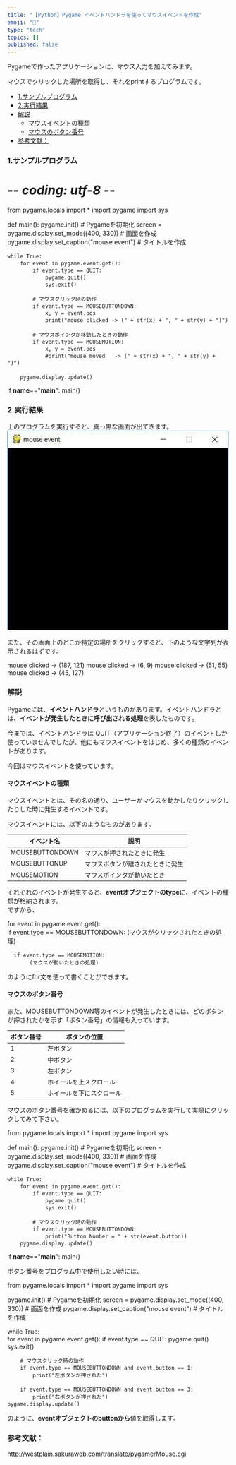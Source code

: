 ```yaml
---
title: "【Python】Pygame イベントハンドラを使ってマウスイベントを作成"
emoji: "🤖"
type: "tech"
topics: []
published: false
---
```


Pygameで作ったアプリケーションに、マウス入力を加えてみます。

マウスでクリックした場所を取得し、それをprintするプログラムです。

* [1.サンプルプログラム](#1サンプルプログラム)
* [2.実行結果](#2実行結果)
* [解説](#解説)  
   * [マウスイベントの種類](#マウスイベントの種類)  
   * [マウスのボタン番号](#マウスのボタン番号)
* [参考文献：](#参考文献)

### 1.サンプルプログラム

# -*- coding: utf-8 -*-

from pygame.locals import *
import pygame
import sys

def main():
    pygame.init()    # Pygameを初期化
    screen = pygame.display.set_mode((400, 330))    # 画面を作成
    pygame.display.set_caption("mouse event")    # タイトルを作成
    
    while True:        
        for event in pygame.event.get():
            if event.type == QUIT:
                pygame.quit()
                sys.exit()

            # マウスクリック時の動作
            if event.type == MOUSEBUTTONDOWN:
                x, y = event.pos
                print("mouse clicked -> (" + str(x) + ", " + str(y) + ")")
                
            # マウスポインタが移動したときの動作
            if event.type == MOUSEMOTION:
                x, y = event.pos
                #print("mouse moved   -> (" + str(x) + ", " + str(y) + ")")

        pygame.display.update()
               
if __name__=="__main__":
    main()
  
  
### 2.実行結果

上のプログラムを実行すると、真っ黒な画面が出てきます。  
![f:id:pythonjacascript:20190208180848j:plain](/images/ppythonjacascript2019020820190208180848.jpg "f:id:pythonjacascript:20190208180848j:plain")

  
また、その画面上のどこか特定の場所をクリックすると、下のような文字列が表示されるはずです。

mouse clicked -> (187, 121)
mouse clicked -> (6, 9)
mouse clicked -> (51, 55)
mouse clicked -> (45, 127)

### 解説

Pygameには、**イベントハンドラ**というものがあります。イベントハンドラとは、**イベントが発生したときに呼び出される処理**を表したものです。

今までは、イベントハンドラは QUIT（アプリケーション終了）のイベントしか使っていませんでしたが、他にもマウスイベントをはじめ、多くの種類のイベントがあります。

今回はマウスイベントを使っています。  
  
#### マウスイベントの種類

マウスイベントとは、その名の通り、ユーザーがマウスを動かしたりクリックしたりした時に発生するイベントです。

  
マウスイベントには、以下のようなものがあります。

| イベント名           | 説明               |
| --------------- | ---------------- |
| MOUSEBUTTONDOWN | マウスが押されたときに発生    |
| MOUSEBUTTONUP   | マウスボタンが離されたときに発生 |
| MOUSEMOTION     | マウスポインタが動いたとき    |

それぞれのイベントが発生すると、**eventオブジェクトのtype**に、イベントの種類が格納されます。  
ですから、

for event in pygame.event.get():       
      if event.type == MOUSEBUTTONDOWN:
           (マウスがクリックされたときの処理)

      if event.type == MOUSEMOTION:
           (マウスが動いたときの処理)

のようにfor文を使って書くことができます。  
  
  
#### マウスのボタン番号

また、MOUSEBUTTONDOWN等のイベントが発生したときには、どのボタンが押されたかを示す「ボタン番号」の情報も入っています。

| ボタン番号 | ボタンの位置       |
| ----- | ------------ |
| 1     | 左ボタン         |
| 2     | 中ボタン         |
| 3     | 左ボタン         |
| 4     | ホイールを上スクロール  |
| 5     | ホイールを下にスクロール |

マウスのボタン番号を確かめるには、以下のプログラムを実行して実際にクリックしてみて下さい。

from pygame.locals import *
import pygame
import sys

def main():
    pygame.init()    # Pygameを初期化
    screen = pygame.display.set_mode((400, 330))    # 画面を作成
    pygame.display.set_caption("mouse event")    # タイトルを作成
    
    while True:        
        for event in pygame.event.get():
            if event.type == QUIT:
                pygame.quit()
                sys.exit()
                
            # マウスクリック時の動作
            if event.type == MOUSEBUTTONDOWN:
                print("Button Number = " + str(event.button))
        pygame.display.update()

               
if __name__=="__main__":
    main()

  
ボタン番号をプログラム中で使用したい時には、

from pygame.locals import *
import pygame
import sys

pygame.init()    # Pygameを初期化
screen = pygame.display.set_mode((400, 330))    # 画面を作成
pygame.display.set_caption("mouse event")    # タイトルを作成

while True:        
    for event in pygame.event.get():
        if event.type == QUIT:
            pygame.quit()
            sys.exit()
            
        # マウスクリック時の動作
        if event.type == MOUSEBUTTONDOWN and event.button == 1:
            print("左ボタンが押された")
            
        if event.type == MOUSEBUTTONDOWN and event.button == 3:
            print("右ボタンが押された")
    pygame.display.update()

のように、**eventオブジェクトのbuttonから**値を取得します。  
  
### 参考文献：

<http://westplain.sakuraweb.com/translate/pygame/Mouse.cgi>